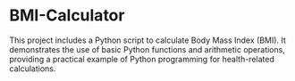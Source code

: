 # BMI-Calculator
This project includes a Python script to calculate Body Mass Index (BMI). It demonstrates the use of basic Python functions and arithmetic operations, providing a practical example of Python programming for health-related calculations.
